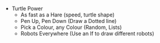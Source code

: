 * Turtle Power
    + As fast as a Hare (speed, turtle shape)
    + Pen Up, Pen Down (Draw a Dotted line)
    + Pick a Colour, any Colour (Random, Lists)
    + Robots Everywhere (Use an If to draw different robots)
